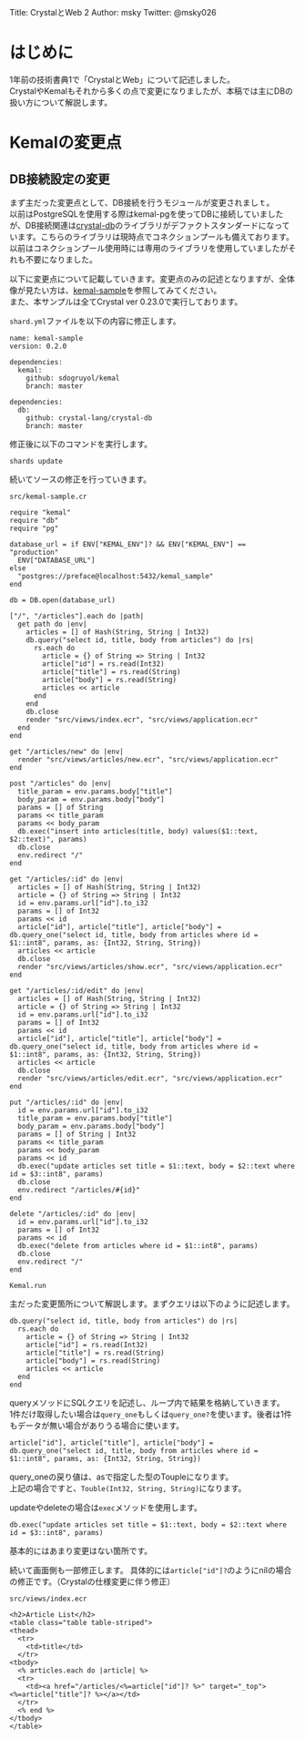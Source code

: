 Title: CrystalとWeb 2
Author: msky
Twitter: @msky026

# はじめに

1年前の技術書典1で「CrystalとWeb」について記述しました。  
CrystalやKemalもそれから多くの点で変更になりましたが、本稿では主にDBの扱い方について解説します。

# Kemalの変更点

## DB接続設定の変更

まず主だった変更点として、DB接続を行うモジュールが変更されましｔ。  
以前はPostgreSQLを使用する際はkemal-pgを使ってDBに接続していましたが、DB接続関連は[crystal-db](https://github.com/crystal-lang/crystal-db)のライブラリがデファクトスタンダードになっています。こちらのライブラリは現時点でコネクションプールも備えております。  
以前はコネクションプール使用時には専用のライブラリを使用していましたがそれも不要になりました。  

以下に変更点について記載していきます。変更点のみの記述となりますが、全体像が見たい方は、[kemal-sample](https://github.com/msky026/kemal-sample)を参照してみてください。  
また、本サンプルは全てCrystal ver 0.23.0で実行しております。  

`shard.yml`ファイルを以下の内容に修正します。  

```
name: kemal-sample
version: 0.2.0

dependencies:
  kemal:
    github: sdogruyol/kemal
    branch: master

dependencies:
  db:
    github: crystal-lang/crystal-db
    branch: master
```

修正後に以下のコマンドを実行します。

```
shards update
```

続いてソースの修正を行っていきます。

`src/kemal-sample.cr`
```crystal
require "kemal"
require "db"
require "pg"

database_url = if ENV["KEMAL_ENV"]? && ENV["KEMAL_ENV"] == "production"
  ENV["DATABASE_URL"]
else
  "postgres://preface@localhost:5432/kemal_sample"
end

db = DB.open(database_url)

["/", "/articles"].each do |path|
  get path do |env|
    articles = [] of Hash(String, String | Int32)
    db.query("select id, title, body from articles") do |rs|
      rs.each do
        article = {} of String => String | Int32
        article["id"] = rs.read(Int32)
        article["title"] = rs.read(String)
        article["body"] = rs.read(String)
        articles << article
      end
    end
    db.close
    render "src/views/index.ecr", "src/views/application.ecr"
  end
end

get "/articles/new" do |env|
  render "src/views/articles/new.ecr", "src/views/application.ecr"
end

post "/articles" do |env|
  title_param = env.params.body["title"]
  body_param = env.params.body["body"]
  params = [] of String
  params << title_param
  params << body_param
  db.exec("insert into articles(title, body) values($1::text, $2::text)", params)
  db.close
  env.redirect "/"
end

get "/articles/:id" do |env|
  articles = [] of Hash(String, String | Int32)
  article = {} of String => String | Int32
  id = env.params.url["id"].to_i32
  params = [] of Int32
  params << id
  article["id"], article["title"], article["body"] = db.query_one("select id, title, body from articles where id = $1::int8", params, as: {Int32, String, String})
  articles << article
  db.close
  render "src/views/articles/show.ecr", "src/views/application.ecr"
end

get "/articles/:id/edit" do |env|
  articles = [] of Hash(String, String | Int32)
  article = {} of String => String | Int32
  id = env.params.url["id"].to_i32
  params = [] of Int32
  params << id
  article["id"], article["title"], article["body"] = db.query_one("select id, title, body from articles where id = $1::int8", params, as: {Int32, String, String})
  articles << article
  db.close
  render "src/views/articles/edit.ecr", "src/views/application.ecr"
end

put "/articles/:id" do |env|
  id = env.params.url["id"].to_i32
  title_param = env.params.body["title"]
  body_param = env.params.body["body"]
  params = [] of String | Int32
  params << title_param
  params << body_param
  params << id
  db.exec("update articles set title = $1::text, body = $2::text where id = $3::int8", params)
  db.close
  env.redirect "/articles/#{id}"
end

delete "/articles/:id" do |env|
  id = env.params.url["id"].to_i32
  params = [] of Int32
  params << id
  db.exec("delete from articles where id = $1::int8", params)
  db.close
  env.redirect "/"
end

Kemal.run

```

主だった変更箇所について解説します。まずクエリは以下のように記述します。  

```crystal
db.query("select id, title, body from articles") do |rs|
  rs.each do
    article = {} of String => String | Int32
    article["id"] = rs.read(Int32)
    article["title"] = rs.read(String)
    article["body"] = rs.read(String)
    articles << article
  end
end
```

queryメソッドにSQLクエリを記述し、ループ内で結果を格納していきます。  
1件だけ取得したい場合は`query_one`もしくは`query_one?`を使います。後者は1件もデータが無い場合がありうる場合に使います。  

```crystal
article["id"], article["title"], article["body"] = db.query_one("select id, title, body from articles where id = $1::int8", params, as: {Int32, String, String})
```

query_oneの戻り値は、asで指定した型のToupleになります。  
上記の場合ですと、`Touble(Int32, String, String)`になります。

updateやdeleteの場合は`exec`メソッドを使用します。

```crystal
db.exec("update articles set title = $1::text, body = $2::text where id = $3::int8", params)
```

基本的にはあまり変更はない箇所です。


続いて画面側も一部修正します。
具体的には`article["id"]?`のようにnilの場合の修正です。（Crystalの仕様変更に伴う修正）

`src/views/index.ecr`
```crystal
<h2>Article List</h2>
<table class="table table-striped">
<thead>
  <tr>
    <td>title</td>
  </tr>
<tbody>
  <% articles.each do |article| %>
  <tr>
    <td><a href="/articles/<%=article["id"]? %>" target="_top"><%=article["title"]? %></a></td>
  </tr>
  <% end %>
</tbody>
</table>
```

